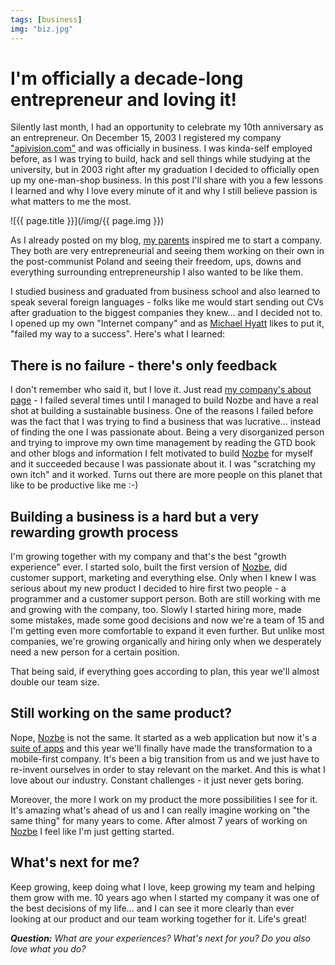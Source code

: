 ```yaml
---
tags: [business]
img: "biz.jpg"
---
```


# I'm officially a decade-long entrepreneur and loving it!

Silently last month, I had an opportunity to celebrate my 10th anniversary as an entrepreneur. On December 15, 2003 I registered my company ["apivision.com"][4] and was officially in business. I was kinda-self employed before, as I was trying to build, hack and sell things while studying at the university, but in 2003 right after my graduation I decided to officially open up my one-man-shop business. In this post I'll share with you a few lessons I learned and why I love every minute of it and why I still believe passion is what matters to me the most.

<!--More-->

![{{ page.title }}](/img/{{ page.img }})

As I already posted on my blog, [my parents](https://sliwinski.com/parents) inspired me to start a company. They both are very entrepreneurial and seeing them working on their own in the post-communist Poland and seeing their freedom, ups, downs and everything surrounding entrepreneurship I also wanted to be like them.

I studied business and graduated from business school and also learned to speak several foreign languages - folks like me would start sending out CVs after graduation to the biggest companies they knew... and I decided not to. I opened up my own "Internet company" and as [Michael Hyatt][1] likes to put it, "failed my way to a success". Here's what I learned:



## There is no failure - there's only feedback

I don't remember who said it, but I love it. Just read [my company's about page][2] - I failed several times until I managed to build Nozbe and have a real shot at building a sustainable business. One of the reasons I failed before was the fact that I was trying to find a business that was lucrative... instead of finding the one I was passionate about. Being a very disorganized person and trying to improve my own time management by reading the GTD book and other blogs and information I felt motivated to build [Nozbe][n] for myself and it succeeded because I was passionate about it. I was "scratching my own itch" and it worked. Turns out there are more people on this planet that like to be productive like me :-)

## Building a business is a hard but a very rewarding growth process

I'm growing together with my company and that's the best "growth experience" ever. I started solo, built the first version of [Nozbe][n], did customer support, marketing and everything else. Only when I knew I was serious about my new product I decided to hire first two people - a programmer and a customer support person. Both are still working with me and growing with the company, too. Slowly I started hiring more, made some mistakes, made some good decisions and now we're a team of 15 and I'm getting even more comfortable to expand it even further. But unlike most companies, we're growing organically and hiring only when we desperately need a new person for a certain position.

That being said, if everything goes according to plan, this year we'll almost double our team size.

## Still working on the same product?

Nope, [Nozbe][n] is not the same. It started as a web application but now it's a [suite of apps][3] and this year we'll finally have made the transformation to a mobile-first company. It's been a big transition from us and we just have to re-invent ourselves in order to stay relevant on the market. And this is what I love about our industry. Constant challenges - it just never gets boring.

Moreover, the more I work on my product the more possibilities I see for it. It's amazing what's ahead of us and I can really imagine working on "the same thing" for many years to come. After almost 7 years of working on [Nozbe][n] I feel like I'm just getting started.

## What's next for me?

Keep growing, keep doing what I love, keep growing my team and helping them grow with me. 10 years ago when I started my company it was one of the best decisions of my life... and I can see it more clearly than ever looking at our product and our team working together for it. Life's great!

***Question:*** *What are your experiences? What's next for you? Do you also love what you do?*

[1]: http://MichaelHyatt.com
[2]: http://www.nozbe.com/about
[3]: http://www.nozbe.com/apps
[4]: http://www.apivision.com
[Dropbox]: http://db.tt/kD7Liux
[Evernote]: http://www.michaelsliwinski.com/how-i-use-evernote
[iPadOnly]: http://www.michaelsliwinski.com/tag/ipadonly
[#iPadOnly]: http://ipadonly.net/
[Nozbe]: http://www.nozbe.com/
[Productive! Magazine]: http://www.productivemag.com/
[Productive! Show]: http://www.michaelsliwinski.com/productive_show
[@MSliwinski]: http://twitter.com/MSliwinski

[n]: https://michael.gratis/nozbe